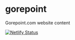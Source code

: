 # gorepoint
Gorepoint.com website content

[![Netlify Status](https://api.netlify.com/api/v1/badges/b79a9a4c-cce0-4755-9cea-9a82336c7c05/deploy-status)](https://app.netlify.com/sites/epic-pike-25287d/deploys)
